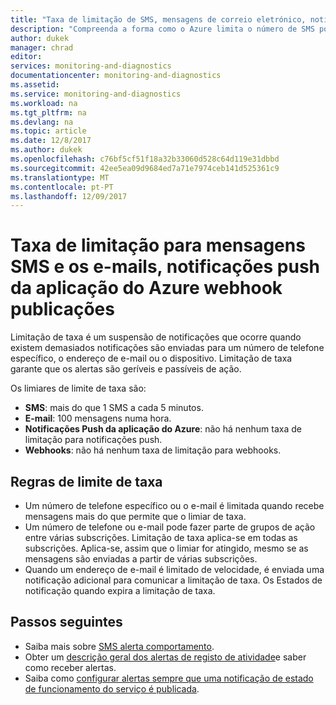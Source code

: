 ```yaml
---
title: "Taxa de limitação de SMS, mensagens de correio eletrónico, notificações push da aplicação do Azure e webhooks | Microsoft Docs"
description: "Compreenda a forma como o Azure limita o número de SMS possíveis, e-mail, as notificações de push ou webhook aplicação do Azure de um grupo de ação."
author: dukek
manager: chrad
editor: 
services: monitoring-and-diagnostics
documentationcenter: monitoring-and-diagnostics
ms.assetid: 
ms.service: monitoring-and-diagnostics
ms.workload: na
ms.tgt_pltfrm: na
ms.devlang: na
ms.topic: article
ms.date: 12/8/2017
ms.author: dukek
ms.openlocfilehash: c76bf5cf51f18a32b33060d528c64d119e31dbbd
ms.sourcegitcommit: 42ee5ea09d9684ed7a71e7974ceb141d525361c9
ms.translationtype: MT
ms.contentlocale: pt-PT
ms.lasthandoff: 12/09/2017
---
```

# <a name="rate-limiting-for-sms-messages-emails-azure-app-push-notifications-and-webhook-posts"></a>Taxa de limitação para mensagens SMS e os e-mails, notificações push da aplicação do Azure webhook publicações
Limitação de taxa é um suspensão de notificações que ocorre quando existem demasiados notificações são enviadas para um número de telefone específico, o endereço de e-mail ou o dispositivo. Limitação de taxa garante que os alertas são geríveis e passíveis de ação.

Os limiares de limite de taxa são:

 - **SMS**: mais do que 1 SMS a cada 5 minutos.
 - **E-mail**: 100 mensagens numa hora.
 - **Notificações Push da aplicação do Azure**: não há nenhum taxa de limitação para notificações push.
 - **Webhooks**: não há nenhum taxa de limitação para webhooks.

## <a name="rate-limit-rules"></a>Regras de limite de taxa
- Um número de telefone específico ou o e-mail é limitada quando recebe mensagens mais do que permite que o limiar de taxa.
- Um número de telefone ou e-mail pode fazer parte de grupos de ação entre várias subscrições. Limitação de taxa aplica-se em todas as subscrições. Aplica-se, assim que o limiar for atingido, mesmo se as mensagens são enviadas a partir de várias subscrições.  
- Quando um endereço de e-mail é limitado de velocidade, é enviada uma notificação adicional para comunicar a limitação de taxa. Os Estados de notificação quando expira a limitação de taxa.

## <a name="next-steps"></a>Passos seguintes ##
* Saiba mais sobre [SMS alerta comportamento](monitoring-sms-alert-behavior.md).
* Obter um [descrição geral dos alertas de registo de atividade](monitoring-overview-alerts.md)e saber como receber alertas.  
* Saiba como [configurar alertas sempre que uma notificação de estado de funcionamento do serviço é publicada](monitoring-activity-log-alerts-on-service-notifications.md).
